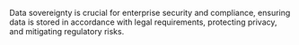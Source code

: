 Data sovereignty is crucial for enterprise security and compliance, ensuring data is stored in accordance with legal requirements, protecting privacy, and mitigating regulatory risks.